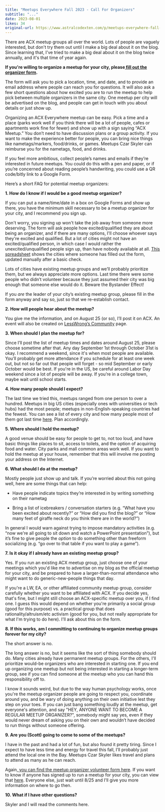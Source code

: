 ```yaml
---
title: "Meetups Everywhere Fall 2023 - Call For Organizers"
subtitle: "..."
date: 2023-08-01
likes: 34
original-url: https://www.astralcodexten.com/p/meetups-everywhere-fall-2023-call
---
```

There are ACX meetup groups all over the world. Lots of people are vaguely interested, but don't try them out until I make a big deal about it on the blog. Since learning that, I've tried to make a big deal about it on the blog twice annually, and it's that time of year again.

 **If you're willing to organize a meetup for your city, please[ fill out the organizer form](https://forms.gle/3jt6Ypw7vgx8HG9o9).**

The form will ask you to pick a location, time, and date, and to provide an email address where people can reach you for questions. It will also ask a few short questions about how excited you are to run the meetup to help pick between multiple organizers in the same city. One meetup per city will be advertised on the blog, and people can get in touch with you about details or just show up.

Organizing an ACX Everywhere meetup can be easy. Pick a time and a place (parks work well if you think there will be a lot of people, cafes or apartments work fine for fewer) and show up with a sign saying “ACX Meetup.” You don’t need to have discussion plans or a group activity. If you want to make the experience better for people, you can bring nice things like nametags/markers, food/drinks, or games. Meetups Czar Skyler can reimburse you for the nametags, food, and drinks.

If you feel more ambitious, collect people’s names and emails if they’re interested in future meetups. You could do this with a pen and paper, or if you’re concerned about reading people’s handwriting, you could use a QR code/bitly link to a Google Form.

Here’s a short FAQ for potential meetup organizers:

 **1\. How do I know if I would be a good meetup organizer?**

If you can put a name/time/date in a box on Google Forms and show up there, you have the minimum skill necessary to be a meetup organizer for your city, and I recommend you sign up. 

Don't worry, you signing up won't take the job away from someone more deserving. The form will ask people how excited/qualified they are about being an organizer, and if there are many options, I'll choose whoever says they're excited and qualified. But a lot of cities might not have an excited/qualified person, in which case I would rather the unexcited/unqualified people sign up, than have nobody available at all. [This spreadsheet](https://docs.google.com/spreadsheets/d/1Y6QWH0CjcqC7PLhJUYVvNpqbHx6EwEMH-JhvJrgambU/edit?usp=sharing) shows the cities where someone has filled out the form, updated manually after a basic check. 

Lots of cities have existing meetup groups and we’ll probably prioritize them, but we always appreciate more options. Last time there were some people who didn’t volunteer because they just assumed their city was big enough that someone else would do it. Beware the Bystander Effect!

If you _are_ the leader of your city’s existing meetup group, please fill in the form anyway and say so, just so that we re-establish contact.

 **2\. How will people hear about the meetup?**

You give me the information, and on August 25 (or so), I’ll post it on ACX. An event will also be created on [LessWrong’s Community](https://www.lesswrong.com/community) page. 

**3\. When should I plan the meetup for?**

Since I’ll post the list of meetup times and dates around August 25, please choose sometime after that. Any day September 1st through October 31st is okay. I recommend a weekend, since it's when most people are available. You’ll probably get more attendance if you schedule for at least one week out, but not so far out that people will forget - so mid September or early October would be best. If you're in the US, be careful around Labor Day weekend since a lot of people will be away. If you’re in a college town, maybe wait until school starts.

 **4\. How many people should I expect?**

The last time we tried this, meetups ranged from one person to over a hundred. Meetups in big US cities (especially ones with universities or tech hubs) had the most people; meetups in non-English-speaking countries had the fewest. You can see a list of every city and how many people most of them got last time [here](https://docs.google.com/spreadsheets/d/1awPp1g2YigcGXOqaLPb8ecED0kRra9Q_KRcG-uyHomA/edit?usp=sharing). Plan accordingly. 

**5\. Where should I hold the meetup?**

A good venue should be easy for people to get to, not too loud, and have basic things like places to sit, access to toilets, and the option of acquiring food and water. City parks and mall common areas work well. If you want to hold the meetup at your house, remember that this will involve me posting your address on the Internet.

 **6\. What should I do at the meetup?**

Mostly people just show up and talk. If you’re worried about this not going well, here are some things that can help:

  * Have people indicate topics they’re interested in by writing something on their nametag

  * Bring a list of icebreakers / conversation starters (e.g. “What have you been excited about recently?” or “How did you find the blog?” or “How many feet of giraffe neck do you think there are in the world?”)




In general I would warn against trying to impose mandatory activities (e.g. “now we're all going to sit down and watch a PowerPoint presentation”), but it’s fine to give people the _option_ to do something other than freeform socializing (e.g. “go over to that table if you want to play a game”).

 **7\. Is it okay if I already have an existing meetup group?**

Yes. If you run an existing ACX meetup group, just choose one of your meetings which you'd like me to advertise on my blog as the official meetup for your city, and be prepared to have a larger-than-normal attendance who might want to do generic-new-people things that day.

If you're a LW, EA, or other affiliated community meetup group, consider carefully whether you want to be affiliated with ACX. If you decide yes, that's fine, but I might still choose an ACX-specific meetup over you, if I find one. I guess this would depend on whether you're primarily a social group (good for this purpose) vs. a practical group that does rationality/altruism/etc activism (good for you, but not really appropriate for what I'm trying to do here). I'll ask about this on the form.

 **8\. If this works, am I committing to continuing to organize meetup groups forever for my city?**

The short answer is no.

The long answer is no, but it seems like the sort of thing somebody should do. Many cities already have permanent meetup groups. For the others, I'll prioritize would-be organizers who are interested in starting one. If you end up organizing one meetup but not being interested in starting a longer-term group, see if you can find someone at the meetup who you can hand this responsibility off to.

I know it sounds weird, but due to the way human psychology works, once you're the meetup organizer people are going to respect you, coordinate around you, and be wary of doing anything on their own initiative lest they step on your toes. If you can just bang something loudly at the meetup, get everyone's attention, and say "HEY, ANYONE WANT TO BECOME A REGULAR MEETUP ORGANIZER?", somebody might say yes, even if they would never dream of asking you on their own and wouldn’t have decided to run things without someone offering. 

**9\. Are you (Scott) going to come to some of the meetups?**

I have in the past and had a lot of fun, but also found it pretty tiring. Since I expect to have less time and energy for travel this fall, I’ll probably just attend the local one in the Bay. Meetups Czar Skyler likes travel and plans to attend as many as he can reach. 

Again,[ you can find the meetup organizer volunteer form here](https://forms.gle/gBt71S3hHgNTYe928). If you want to know if anyone has signed up to run a meetup for your city, you can view that [here](https://docs.google.com/spreadsheets/d/1Y6QWH0CjcqC7PLhJUYVvNpqbHx6EwEMH-JhvJrgambU/edit?usp=sharing). Everyone else, just wait until 8/25 and I'll give you more information on where to go then.

 **10\. What if I have other questions?**

Skyler and I will read the comments here.

